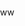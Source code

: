 ww<!DOCTYPE html>
<html lang="en">
<head>
    <meta charset="UTF-8">
    <meta name="viewport" content="width=device-width, initial-scale=1.0">
    <title>Welcome Page</title>
    <style>
        /* CSS Reset to remove default margin and padding */
        body, html {
            margin: 0;
            padding: 0;
            height: 100%; /* Full height */
            width: 100%; /* Full width */
        }
</head>
<body>
    <div class="centered-content">
        <div>
            <h1>Welcome User</h1>
            <p>Welcome to my website. Feel free to look around at my life's achievements and aspirations.</p>
        </div>
    </div>
</body>
</html>
